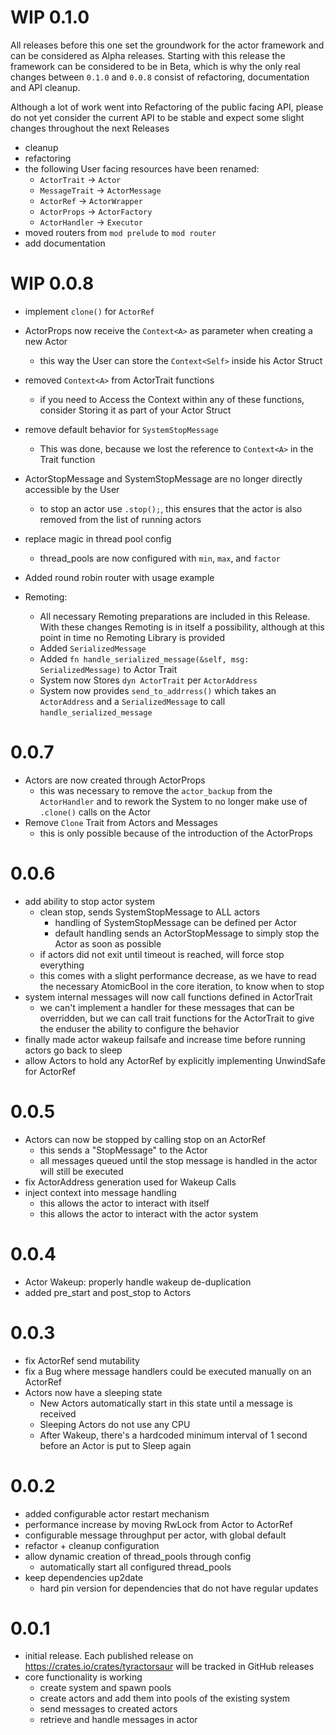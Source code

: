# WIP 0.1.0

All releases before this one set the groundwork for the actor framework and can be considered as Alpha releases.
Starting with this release the framework can be considered to be in Beta, which is why the only real changes between `0.1.0` and `0.0.8` consist of refactoring, documentation and API cleanup.

Although a lot of work went into Refactoring of the public facing API, please do not yet consider the current API to be stable and expect some slight changes throughout the next Releases

- cleanup
- refactoring
- the following User facing resources have been renamed:
  - `ActorTrait` -> `Actor`
  - `MessageTrait` -> `ActorMessage`
  - `ActorRef` -> `ActorWrapper`
  - `ActorProps` -> `ActorFactory`
  - `ActorHandler` -> `Executor`
- moved routers from `mod prelude` to `mod router`
- add documentation

# WIP 0.0.8

- implement `clone()` for `ActorRef`
- ActorProps now receive the `Context<A>` as parameter when creating a new Actor
  - this way the User can store the `Context<Self>` inside his Actor Struct
- removed `Context<A>` from ActorTrait functions
  - if you need to Access the Context within any of these functions, consider Storing it as part of your Actor Struct
- remove default behavior for `SystemStopMessage`
  - This was done, because we lost the reference to `Context<A>` in the Trait function
- ActorStopMessage and SystemStopMessage are no longer directly accessible by the User
  - to stop an actor use `.stop();`, this ensures that the actor is also removed from the list of running actors
- replace magic in thread pool config
  - thread_pools are now configured with `min`, `max`, and `factor`
- Added round robin router with usage example 

- Remoting:
  - All necessary Remoting preparations are included in this Release. With these changes Remoting is in itself a possibility, although at this point in time no Remoting Library is provided
  - Added `SerializedMessage`
  - Added `fn handle_serialized_message(&self, msg: SerializedMessage)` to Actor Trait
  - System now Stores `dyn ActorTrait` per `ActorAddress`
  - System now provides `send_to_addrress()` which takes an `ActorAddress` and a `SerializedMessage` to call `handle_serialized_message`
  

# 0.0.7

- Actors are now created through ActorProps
  - this was necessary to remove the `actor_backup` from the `ActorHandler` and to rework the System to no longer make use of `.clone()` calls on the Actor
- Remove `Clone` Trait from Actors and Messages
  - this is only possible because of the introduction of the ActorProps

# 0.0.6

- add ability to stop actor system
  - clean stop, sends SystemStopMessage to ALL actors
    - handling of SystemStopMessage can be defined per Actor
    - default handling sends an ActorStopMessage to simply stop the Actor as soon as possible
  - if actors did not exit until timeout is reached, will force stop everything
  - this comes with a slight performance decrease, as we have to read the necessary AtomicBool in the core iteration, to know when to stop
- system internal messages will now call functions defined in ActorTrait
  - we can't implement a handler for these messages that can be overridden, but we can call trait functions for the ActorTrait to give the enduser the ability to configure the behavior
- finally made actor wakeup failsafe and increase time before running actors go back to sleep
- allow Actors to hold any ActorRef by explicitly implementing UnwindSafe for ActorRef 

# 0.0.5

- Actors can now be stopped by calling stop on an ActorRef
  - this sends a "StopMessage" to the Actor
  - all messages queued until the stop message is handled in the actor will still be executed
- fix ActorAddress generation used for Wakeup Calls  
- inject context into message handling
  - this allows the actor to interact with itself
  - this allows the actor to interact with the actor system

# 0.0.4

- Actor Wakeup: properly handle wakeup de-duplication
- added pre_start and post_stop to Actors

# 0.0.3

- fix ActorRef send mutability
- fix a Bug where message handlers could be executed manually on an ActorRef
- Actors now have a sleeping state
  - New Actors automatically start in this state until a message is received
  - Sleeping Actors do not use any CPU
  - After Wakeup, there's a hardcoded minimum interval of 1 second before an Actor is put to Sleep again

# 0.0.2

- added configurable actor restart mechanism
- performance increase by moving RwLock from Actor to ActorRef
- configurable message throughput per actor, with global default
- refactor + cleanup configuration
- allow dynamic creation of thread_pools through config
  - automatically start all configured thread_pools
- keep dependencies up2date
  - hard pin version for dependencies that do not have regular updates

# 0.0.1

- initial release. Each published release on https://crates.io/crates/tyractorsaur will be tracked in GitHub releases 
- core functionality is working
  - create system and spawn pools 
  - create actors and add them into pools of the existing system 
  - send messages to created actors
  - retrieve and handle messages in actor

